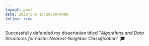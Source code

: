 ```yaml
---
layout: post
date: 2022-5-9 15:59:00-0400
inline: true
---
```


Successfully defended my dissertation titled "_Algorithms and Data Structures for Faster Nearest-Neighbor Classification_" :mortar_board:
